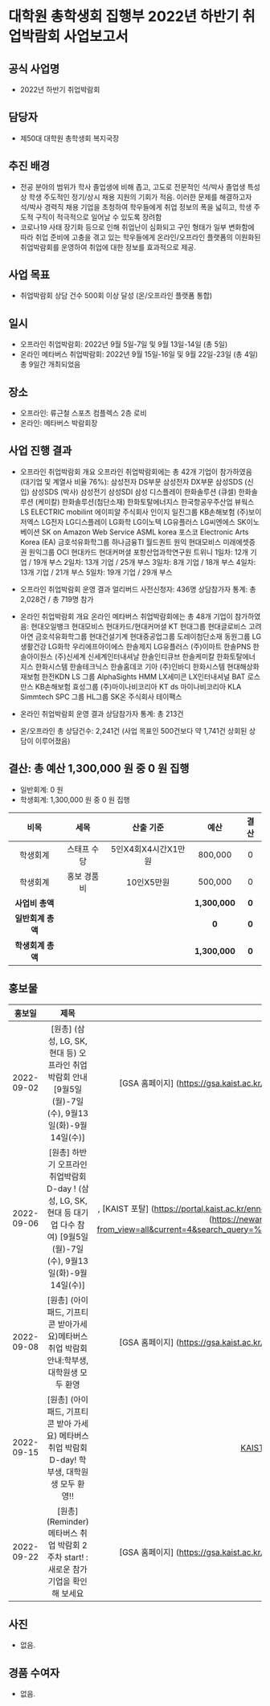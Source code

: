 대학원 총학생회 집행부 2022년 하반기 취업박람회 사업보고서
===

## 공식 사업명
- 2022년 하반기 취업박람회

## 담당자
- 제50대 대학원 총학생회 복지국장

## 추진 배경
- 전공 분야의 범위가 학사 졸업생에 비해 좁고, 고도로 전문적인 석/박사 졸업생 특성상 학생 주도적인 정기/상시 채용 지원의 기회가 적음. 이러한 문제를 해결하고자 석/박사 경력직 채용 기업을 초청하여 학우들에게 취업 정보의 폭을 넓히고, 학생 주도적 구직이 적극적으로 일어날 수 있도록 장려함
- 코로나19 사태 장기화 등으로 인해 취업난이 심화되고 구인 형태가 일부 변화함에 따라 취업 준비에 고충을 겪고 있는 학우들에게 온라인/오프라인 플랫폼의 이원화된 취업박람회를 운영하여 취업에 대한 정보를 효과적으로 제공.

## 사업 목표
- 취업박람회 상담 건수 500회 이상 달성 (온/오프라인 플랫폼 통합)

## 일시
- 오프라인 취업박람회: 2022년 9월 5일-7일 및 9월 13일-14일 (총 5일)
- 온라인 메타버스 취업박람회: 2022년 9월 15일-16일 및 9월 22일-23일 (총 4일)
총 9일간 개최되었음 

## 장소
- 오프라인: 류근철 스포츠 컴플렉스 2층 로비
- 온라인: 메타버스 박람회장

## 사업 진행 결과
- 오프라인 취업박람회 개요
오프라인 취업박람회에는 총 42개 기업이 참가하였음 (대기업 및 계열사 비율 76%): 삼성전자 DS부문 삼성전자 DX부문 삼성SDS (신입) 삼성SDS (박사) 삼성전기 삼성SDI 삼성 디스플레이 한화솔루션 (큐셀) 한화솔루션 (케미칼) 한화솔루션(첨단소재) 한화토탈에너지스 한국항공우주산업 뷰웍스 LS ELECTRIC mobilint 에이피알 주식회사 인이지 일진그룹 KB손해보험 (주)보이저엑스 LG전자 LG디스플레이 LG화학 LG이노텍 LG유플러스 LG씨엔에스 SK이노베이션 SK on Amazon Web Service ASML korea 포스코 Electronic Arts Korea (EA) 금호석유화학그룹 하나금융TI 월드퀀트 원익 현대모비스 미래에셋증권 원익그룹 OCI 현대카드 현대커머셜 포항산업과학연구원 트위니
1일차: 12개 기업 / 19개 부스
2일차: 13개 기업 / 25개 부스
3일차: 8개 기업 / 18개 부스
4일차: 13개 기업 / 21개 부스
5일차: 19개 기업 / 29개 부스

- 오프라인 취업박람회 운영 결과
얼리버드 사전신청자: 436명
상담참가자 통계: 총 2,028건 / 총 719명 참가

- 온라인 취업박람회 개요
온라인 메타버스 취업박람회에는 총 48개 기업이 참가하였음: 현대오일뱅크 현대모비스 현대카드/현대커머셜 KT 현대그룹 현대글로비스 고려아연 금호석유화학그룹 현대건설기계 현대중공업그룹 도레이첨단소재 동원그룹 LG생활건강 LG화학 우리에프아이에스 한솔제지 LG유플러스 (주)이마트 한솔PNS 한솔아이원스 (주)신세계 신세계인터내셔날 한솔인티큐브 한솔케미칼 한화토탈에너지스 한화시스템 한솔테크닉스 한솔홈데코 기아 (주)인바디 한화시스템 현대해상화재보험 한전KDN LS 그룹 AlphaSights HMM LX세미콘 LX인터내셔널 BAT 로스만스 KB손해보험 효성그룹 (주)마이나비코리아 KT ds 마이나비코리아 KLA Simmtech SPC 그룹 HL그룹 SK온 주식회사 테이팩스

- 온라인 취업박람회 운영 결과
상담참가자 통계: 총 213건

- 온/오프라인 총 상담건수: 2,241건 (사업 목표인 500건보다 약 1,741건 상회된 상담이 이루어졌음)


## 결산: 총 예산 1,300,000 원 중 0 원 집행
- 일반회계: 0 원
- 학생회계: 1,300,000 원 중 0 원 집행 

| **비목** | **세목** | **산출 기준** | **예산** | **결산** |
|:---:|:---:|:---:|:---:|:---:|
| 학생회계 | 스태프 수당 | 5인X4회X4시간X1만원 | 800,000 | 0 | 
| 학생회계 | 홍보 경품비 | 10인X5만원 | 500,000 | 0 | 
| **사업비 총액** |  |  | **1,300,000** | **0** |  |
| **일반회계 총액** |  |  | **0** | **0** |  |
| **학생회계 총액** |  |  | **1,300,000** | **0** |  |


## 홍보물

| **홍보일** | **제목** | **매체** |
|:---:|:---:|:---:|
| 2022-09-02 | [원총] (삼성, LG, SK, 현대 등) 오프라인 취업 박람회 안내 [9월5일(월)-7일(수), 9월13일(화)-9월14일(수)] | [GSA 홈페이지] (https://gsa.kaist.ac.kr/notice/208894?page=4), [KAIST 포탈](https://portal.kaist.ac.kr/ennotice/student_notice/11662102239307), 단체메일, [ARA](https://newara.sparcs.org/post/244885?from_view=all&current=4&search_query=%EB%A5%98%ED%98%95%EC%9A%B1&from_page=4) | 
| 2022-09-06 | [원총] 하반기 오프라인 취업박람회 D-day ! (삼성, LG, SK, 현대 등 대기업 다수 참여) [9월5일(월)-7일(수), 9월13일(화)-9월14일(수)] |, [KAIST 포탈] (https://portal.kaist.ac.kr/ennotice/student_notice/11662450318895), 단체메일, [ARA] (https://newara.sparcs.org/post/244964?from_view=all&current=4&search_query=%EB%A5%98%ED%98%95%EC%9A%B1&from_page=4) | 
| 2022-09-08 | [원총] (아이패드, 기프티콘 받아가세요)메타버스 취업 박람회 안내:학부생, 대학원생 모두 환영 | [GSA 홈페이지] (https://gsa.kaist.ac.kr/notice/209461?page=4), [KAIST 포탈](https://portal.kaist.ac.kr/ennotice/student_notice/11662617593591), 단체메일, [ARA](https://newara.sparcs.org/post/245005?from_view=all&current=3&search_query=%EB%A5%98%ED%98%95%EC%9A%B1&from_page=3) | 
| 2022-09-15 | [원총] (아이패드, 기프티콘 받아 가세요) 메타버스 취업 박람회 D-day! 학부생, 대학원생 모두 환영!! | [KAIST 포탈](https://portal.kaist.ac.kr/ennotice/student_notice/11663214643562), 단체메일, [ARA](https://newara.sparcs.org/post/245101?from_view=all&current=3&search_query=%EB%A5%98%ED%98%95%EC%9A%B1&from_page=3) | 
| 2022-09-22 | [원총] (Reminder) 메타버스 취업 박람회 2주차 start! : 새로운 참가 기업을 확인해 보세요 | [GSA 홈페이지] (https://gsa.kaist.ac.kr/notice/210114?page=3), [KAIST 포탈](https://portal.kaist.ac.kr/ennotice/student_notice/11663832419673), 단체메일, [ARA](https://newara.sparcs.org/post/245239?from_view=all&current=3&search_query=%EB%A5%98%ED%98%95%EC%9A%B1&from_page=3) | 




## 사진
- 없음. 

## 경품 수여자
- 없음.